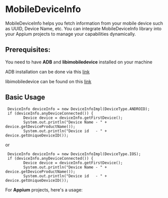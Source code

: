 # MobileDeviceInfo

MobileDeviceInfo helps you fetch information from your mobile device such as UUID, Device Name, etc.
You can integrate MobileDeviceInfo library into your Appium projects to manage your capabilities dynamically.

##  Prerequisites:
You need to have **ADB** and **libimobiledevice** installed on your machine

ADB installation can be done via this [link](https://developer.android.com/studio/index.html )
      
libimobiledevice can be found on this [link](https://github.com/libimobiledevice/libimobiledevice)
      
      
## Basic Usage
```
 DeviceInfo deviceInfo = new DeviceInfoImpl(DeviceType.ANDROID);
 if (deviceInfo.anyDeviceConnected()) {
        Device device = deviceInfo.getFirstDevice();
        System.out.println("Device Name - " + device.getDeviceProductName());
        System.out.println("Device id   - " + device.getUniqueDeviceID());
```

or

```
 DeviceInfo deviceInfo = new DeviceInfoImpl(DeviceType.IOS);
 if (deviceInfo.anyDeviceConnected()) {
        Device device = deviceInfo.getFirstDevice();
        System.out.println("Device Name - " + device.getDeviceProductName());
        System.out.println("Device id   - " + device.getUniqueDeviceID());
```

For **Appium** projects, here's a usage:
